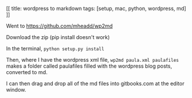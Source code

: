 [[
title: wordpress to markdown
tags: [setup, mac, python, wordpress, md]
]]



Went to https://github.com/mheadd/wp2md

Download the zip (pip install doesn't work)

In the terminal, ```python setup.py install```

Then, where I have the wordpress xml file, ```wp2md paula.xml paulafiles```  makes a folder called paulafiles filled with the wordpress blog posts, converted to md.

I can then drag and drop all of the md files into gitbooks.com at the editor window.